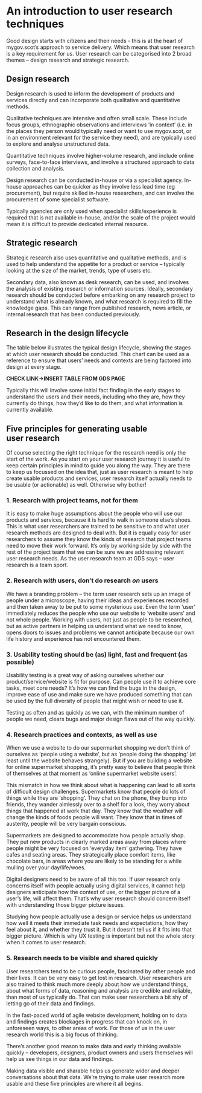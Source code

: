
# An introduction to user research techniques

Good design starts with citizens and their needs - this is at the heart of mygov.scot’s approach to service delivery. Which means that user research is a key requirement for us. User research can be categorised into 2 broad themes – design research and strategic research.

## Design research

Design research is used to inform the development of products and services directly and can incorporate both qualitative and quantitative methods.

Qualitative techniques are intensive and often small scale. These include focus groups, ethnographic observations and interviews ‘in context’ (i.e. in the places they person would typically need or want to use mygov.scot, or in an environment relevant for the service they need), and are typically used to explore and analyse unstructured data.

Quantitative techniques involve higher-volume research, and include online surveys, face-to-face interviews, and involve a structured approach to data collection and analysis.

Design research can be conducted in-house or via a specialist agency. In-house approaches can be quicker as they involve less lead time (eg procurement), but require skilled in-house researchers, and can involve the procurement of some specialist software.

Typically agencies are only used when specialist skills/experience is required that is not available in-house, and/or the scale of the project would mean it is difficult to provide dedicated internal resource.

## Strategic research

Strategic research also uses quantitative and qualitative methods, and is used to help understand the appetite for a product or service – typically looking at the size of the market, trends, type of users etc.

Secondary data, also known as desk research, can be used, and involves the analysis of existing research or information sources. Ideally, secondary research should be conducted before embarking on any research project to understand what is already known, and what research is required to fill the knowledge gaps. This can range from published research, news article, or internal research that has been conducted previously.

## Research in the design lifecycle

The table below illustrates the typical design lifecycle, showing the stages at which user research should be conducted. This chart can be used as a reference to ensure that users’ needs and contexts are being factored into design at every stage.

**CHECK LINK->INSERT TABLE FROM GDS PAGE**

Typically this will involve some initial fact finding in the early stages to understand the users and their needs, including who they are, how they currently do things, how they’d like to do them, and what information is currently available.


## Five principles for generating usable user research

Of course selecting the right technique for the research need is only the start of the work. As you start on your user research journey it is useful to keep certain principles in mind to guide you along the way. They are there to keep us focussed on the idea that, just as user research is meant to help create usable products and services, user research itself actually needs to be usable (or actionable) as well. Otherwise why bother!

### 1. Research with project teams, not for them

It is easy to make huge assumptions about the people who will use our products and services, because it is hard to walk in someone else’s shoes. This is what user researchers are trained to be sensitive to and what user research methods are designed to deal with.
But it is equally easy for user researchers to assume they know the kinds of research that project teams need to move their work forward. It’s only by working side by side with the rest of the project team that we can be sure we are addressing relevant user research needs. As the user research team at GDS says – user research is a team sport.

### 2. Research *with* users, don’t do research *on* users

We have a branding problem – the term user research sets up an image of people under a microscope, having their ideas and experiences recorded and then taken away to be put to some mysterious use. Even the term ‘user’ immediately reduces the people who use our website to ‘website users’ and not whole people.
Working with users, not just as people to be researched, but as active partners in helping us understand what we need to know, opens doors to issues and problems we cannot anticipate because our own life history and experience has not encountered them.

### 3. Usability testing should be (as) light, fast and frequent (as possible) 

Usability testing is a great way of asking ourselves whether our product/service/website is fit for purpose. Can people use it to achieve core tasks, meet core needs? It’s how we can find the bugs in the design, improve ease of use and make sure we have produced something that can be used by the full diversity of people that might wish or need to use it.

Testing as often and as quickly as we can, with the minimum number of people we need, clears bugs and major design flaws out of the way quickly.

### 4. Research practices and contexts, as well as use 
When we use a website to do our supermarket shopping we don’t think of ourselves as ‘people using a website’, but as ‘people doing the shopping’ (at least until the website behaves strangely). But if you are building a website for online supermarket shopping, it’s pretty easy to believe that people think of themselves at that moment as ‘online supermarket website users’.

This mismatch in how we think about what is happening can lead to all sorts of difficult design challenges. Supermarkets know that people do lots of things while they are ‘shopping’. They chat on the phone, they bump into friends, they wander aimlessly over to a shelf for a look, they worry about things that happened at work that day. They know that the weather will change the kinds of foods people will want. They know that in times of austerity, people will be very bargain conscious.

Supermarkets are designed to accommodate how people actually shop. They put new products in clearly marked areas away from places where people might be very focused on ‘everyday item’ gathering. They have cafes and seating areas. They strategically place comfort items, like chocolate bars, in areas where you are likely to be standing for a while mulling over your day/life/woes.

Digital designers need to be aware of all this too. If user research only concerns itself with people actually using digital services, it cannot help designers anticipate how the context of use, or the bigger picture of a user’s life, will affect them. That’s why user research should concern itself with understanding those bigger picture issues.

Studying how people actually use a design or service helps us understand how well it meets their immediate task needs and expectations, how they feel about it, and whether they trust it. But it doesn’t tell us if it fits into that bigger picture. Which is why UX testing is important but not the whole story when it comes to user research.

### 5. Research needs to be visible and shared quickly

User researchers tend to be curious people, fascinated by other people and their lives. It can be very easy to get lost in research. User researchers are also trained to think much more deeply about how we understand things, about what forms of data, reasoning and analysis are credible and reliable, than most of us typically do. That can make user researchers a bit shy of letting go of their data and findings.

In the fast-paced world of agile website development, holding on to data and findings creates blockages in progress that can knock on, in unforeseen ways, to other areas of work. For those of us in the user research world this is a big focus of thinking.

There’s another good reason to make data and early thinking available quickly – developers, designers, product owners and users themselves will help us see things in our data and findings.

Making data visible and sharable helps us generate wider and deeper conversations about that data. We’re trying to make user research more usable and these five principles are where it all begins.
